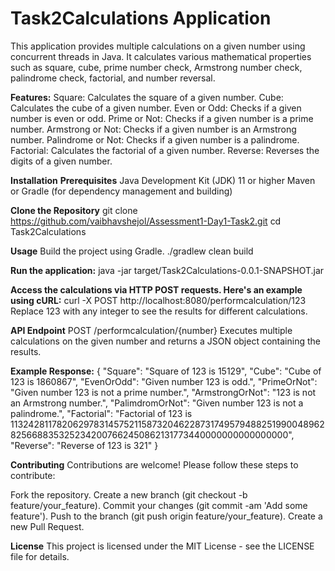 # Task2Calculations Application
This application provides multiple calculations on a given number using concurrent threads in Java. It calculates various mathematical properties such as square, cube, prime number check, Armstrong number check, palindrome check, factorial, and number reversal.

**Features:**
Square: Calculates the square of a given number.
Cube: Calculates the cube of a given number.
Even or Odd: Checks if a given number is even or odd.
Prime or Not: Checks if a given number is a prime number.
Armstrong or Not: Checks if a given number is an Armstrong number.
Palindrome or Not: Checks if a given number is a palindrome.
Factorial: Calculates the factorial of a given number.
Reverse: Reverses the digits of a given number.

**Installation**
**Prerequisites**
Java Development Kit (JDK) 11 or higher
Maven or Gradle (for dependency management and building)

**Clone the Repository**
git clone https://github.com/vaibhavshejol/Assessment1-Day1-Task2.git
cd Task2Calculations

**Usage**
Build the project using Gradle.
./gradlew clean build

**Run the application:**
java -jar target/Task2Calculations-0.0.1-SNAPSHOT.jar

**Access the calculations via HTTP POST requests. Here's an example using cURL:**
curl -X POST http://localhost:8080/performcalculation/123
Replace 123 with any integer to see the results for different calculations.

**API Endpoint**
POST /performcalculation/{number}
Executes multiple calculations on the given number and returns a JSON object containing the results.

**Example Response:**
{
  "Square": "Square of 123 is 15129",
  "Cube": "Cube of 123 is 1860867",
  "EvenOrOdd": "Given number 123 is odd.",
  "PrimeOrNot": "Given number 123 is not a prime number.",
  "ArmstrongOrNot": "123 is not an Armstrong number.",
  "PalimdromOrNot": "Given number 123 is not a palindrome.",
  "Factorial": "Factorial of 123 is 113242811782062978314575211587320462287317495794882519900489628256688353252342007662450862131773440000000000000000",
  "Reverse": "Reverse of 123 is 321"
}

**Contributing**
Contributions are welcome! Please follow these steps to contribute:

Fork the repository.
Create a new branch (git checkout -b feature/your_feature).
Commit your changes (git commit -am 'Add some feature').
Push to the branch (git push origin feature/your_feature).
Create a new Pull Request.

**License**
This project is licensed under the MIT License - see the LICENSE file for details.

